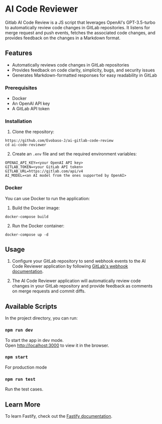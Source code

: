 # AI Code Reviewer

Gitlab AI Code Review is a JS script that leverages OpenAI's GPT-3.5-turbo to automatically review code changes in GitLab repositories. It listens for merge request and push events, fetches the associated code changes, and provides feedback on the changes in a Markdown format.

## Features

- Automatically reviews code changes in GitLab repositories
- Provides feedback on code clarity, simplicity, bugs, and security issues
- Generates Markdown-formatted responses for easy readability in GitLab

### Prerequisites

- Docker
- An OpenAI API key
- A GitLab API token

### Installation

1. Clone the repository:

```
https://github.com/Evobaso-J/ai-gitlab-code-review
cd ai-code-reviewer
```

2. Create an `.env` file and set the required environment variables:

```
OPENAI_API_KEY=<your OpenAI API key>
GITLAB_TOKEN=<your GitLab API token>
GITLAB_URL=https://gitlab.com/api/v4
AI_MODEL=<an AI model from the ones supported by OpenAI>
```

### Docker

You can use Docker to run the application:

1. Build the Docker image:

```
docker-compose build
```

2. Run the Docker container:

```
docker-compose up -d
```

## Usage

1. Configure your GitLab repository to send webhook events to the AI Code Reviewer application by following [GitLab's webhook documentation](https://docs.gitlab.com/ee/user/project/integrations/webhooks.html).

2. The AI Code Reviewer application will automatically review code changes in your GitLab repository and provide feedback as comments on merge requests and commit diffs.

## Available Scripts

In the project directory, you can run:

### `npm run dev`

To start the app in dev mode.\
Open [http://localhost:3000](http://localhost:3000) to view it in the browser.

### `npm start`

For production mode

### `npm run test`

Run the test cases.

## Learn More

To learn Fastify, check out the [Fastify documentation](https://fastify.dev/docs/latest/).
